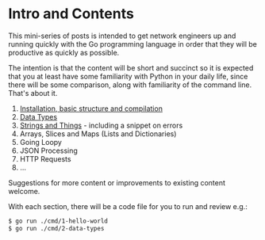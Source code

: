 # Intro and Contents

This mini-series of posts is intended to get network engineers up and running quickly with the Go programming language
in order that they will be productive as quickly as possible.

The intention is that the content will be short and succinct so it is expected that you at least have some
familiarity with Python in your daily life, since there will be some comparison, along with familiarity of the 
command line.  That's about it.

1. [Installation, basic structure and compilation](1-install_structure_compilation.md)
2. [Data Types](2-data_types.md)
3. [Strings and Things](3-strings_and_things.md) - including a snippet on errors
4. Arrays, Slices and Maps (Lists and Dictionaries)
5. Going Loopy
6. JSON Processing
7. HTTP Requests
8. ...

Suggestions for more content or improvements to existing content welcome.

With each section, there will be a code file for you to run and review e.g.:

```sh
$ go run ./cmd/1-hello-world
$ go run ./cmd/2-data-types
```